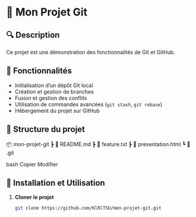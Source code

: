 # 📌 Mon Projet Git

## 🔍 Description
Ce projet est une démonstration des fonctionnalités de Git et GitHub.

## 🚀 Fonctionnalités
- Initialisation d’un dépôt Git local
- Création et gestion de branches
- Fusion et gestion des conflits
- Utilisation de commandes avancées (`git stash`, `git rebase`)
- Hébergement du projet sur GitHub

## 📂 Structure du projet
📦 mon-projet-git
┣ 📜 README.md
┣ 📜 feature.txt
┣ 📜 presentation.html
┗ 📜 .git

bash
Copier
Modifier

## 🔧 Installation et Utilisation
1. **Cloner le projet**  
   ```sh
   git clone https://github.com/KlRlTSU/mon-projet-git.git
